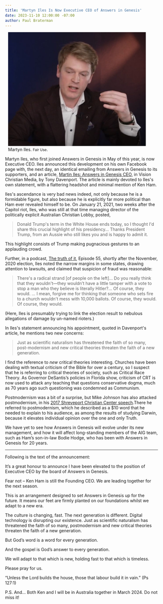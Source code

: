 ```yaml
---
title: 'Martyn Iles Is Now Executive CEO of Answers in Genesis'
date: 2023-11-10 12:00:00 -07:00
author: Paul Braterman
---
```

<figure class="on-the-left-side" style="margin-top: 10px; margin-right: 40px; margin-bottom: 10px; margin-left: 10px;">
<img src="/uploads/2023/Screenshot 2023-11-10_Iles_600.jpg" alt="Martyn Iles"/>
<figcaption>Martyn Iles. <small>Fair Use</small>.
</figcaption>
</figure>

Martyn Iles, who first joined Answers in Genesis in May of this year, is now Executive CEO. Iles announced this development on his own Facebook page with, the next day, an identical emailing from Answers in Genesis to its supporters, and an article, <a href="https://vision.org.au/faith/martyn-iles-answers-in-genesis-ceo/">Martin Iles: Answers in Genesis CEO</a>, in Vision Christian Media, by Tony Davenport. The article is mainly devoted to Iles's own statement, with a flattering headshot and minimal mention of Ken Ham.

Iles's ascendance is very bad news indeed, not only because he is a formidable figure, but also because he is explicitly far more political than Ham ever revealed himself to be. On January 21, 2021, two weeks after the Capitol riot, Iles, who was still at that time managing director of the politically explicit Australian Christian Lobby, posted,

<!--more-->

<blockquote>Donald Trump's term in the White House ends today, so I thought I'd share this crucial highlight of his presidency... Thanks President Trump, from an Aussie who still likes you and is happy to admit it. </blockquote> 

This highlight consists of Trump making pugnacious gestures to an applauding crowd.

Further, in a podcast, <a href="https://youtu.be/BrBgSjAC7kE">The truth of it</a>, Episode 55, shortly after the November, 2020 election, Iles noted the narrow margins in some states, drawing attention to lawsuits, and claimed that suspicion of fraud was reasonable:  

<blockquote>There's a radical strand [of people on the left]… Do you really think that they wouldn't—they wouldn’t have a little tamper with a vote to stop a man who they believe is literally Hitler?… Of course, they would. … I mean, forgive me for thinking that someone who sets fire to a church wouldn't mess with 10,000 ballots. Of course, they would. Of course, they would.</blockquote>

(Here, Iles is presumably trying to link the election result to nebulous allegations of damage by un-named rioters.)

In Iles's statement announcing his appointment, quoted in Davenport's article, he mentions two new concerns:

<blockquote>Just as scientific naturalism has threatened the faith of so many, post-modernism and new critical theories threaten the faith of a new generation.</blockquote>

I find the reference to <i>new</i> critical theories interesting. Churches have been dealing with textual criticism of the Bible for over a century, so I suspect that he is referring to critical theories of society, such as Critical Race Theory. As Governor DeSantis’s policies in Florida show, criticism of CRT is now used to attack any teaching that questions conservative dogma, much as 70 years ago such questioning was condemned as Communism. 

Postmodernism was a bit of a surprise, but Mike Johnson has also attacked postmodernism, in his <a href="https://3quarksdaily.com/3quarksdaily/2023/10/learning-about-darwin-causes-mass-shootings-according-to-mike-johnson.html">2017 Shreveport Christian Center speech</a>.There he referred to postmodernism, which he described as a $10 word that he needed to explain to his audience, as among the results of studying Darwin, because it elevates individual opinion over the one and only Truth.

We have yet to see how Answers in Genesis will evolve under its new management, and how it will affect long-standing members of the AIG team, such as Ham’s son-in-law Bodie Hodge, who has been with Answers in Genesis for 20 years.

-----

Following is the text of the announcement:

It’s a great honour to announce I have been elevated to the position of Executive CEO by the board of Answers in Genesis.

Fear not &ndash; Ken Ham is still the Founding CEO. We are leading together for the next season.

This is an arrangement designed to set Answers in Genesis up for the future. It means our feet are firmly planted on our foundations whilst we adapt to a new era.

The culture is changing, fast. The next generation is different. Digital technology is disrupting our existence.
Just as scientific naturalism has threatened the faith of so many, postmodernism and new critical theories threaten the faith of a new generation.

But God’s word is a word for every generation.

And the gospel is God’s answer to every generation.

We will adapt to that which is new, holding fast to that which is timeless.

Please pray for us.

“Unless the Lord builds the house, those that labour build it in vain.” (Ps 127:1)

P.S. And… Both Ken and I will be in Australia together in March 2024. Do not miss it!

